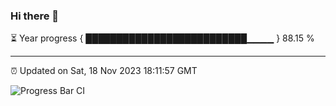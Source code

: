 ### Hi there 👋

⏳ Year progress { ██████████████████████████▁▁▁▁ } 88.15 %

---

⏰ Updated on Sat, 18 Nov 2023 18:11:57 GMT

![Progress Bar CI](https://github.com/liununu/liununu/workflows/Progress%20Bar%20CI/badge.svg)
